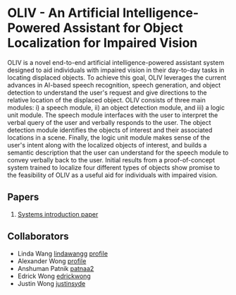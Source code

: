# OLIV - An Artificial Intelligence-Powered Assistant for Object Localization for Impaired Vision

OLIV is a novel end-to-end artificial intelligence-powered assistant system designed to aid individuals with impaired vision in their day-to-day tasks in locating displaced objects. To achieve this goal, OLIV leverages the current advances in AI-based speech recognition, speech generation, and object detection to understand the user's request and give directions to the relative location of the displaced object. OLIV consists of three main modules: i) a speech module, ii) an object detection module, and iii) a logic unit module.  The speech module interfaces with the user to interpret the verbal query of the user and verbally responds to the user. The object detection module identifies the objects of interest and their associated locations in a scene. Finally, the logic unit module makes sense of the user's intent along with the localized objects of interest, and builds a semantic description that the user can understand for the speech module to convey verbally back to the user. Initial results from a proof-of-concept system trained to localize four different types of objects show promise to the feasibility of OLIV as a useful aid for individuals with impaired vision.

## Papers
1. [Systems introduction paper](Papers/2018_OLIV_intro.pdf)

## Collaborators
* Linda Wang [lindawangg](https://github.com/lindawangg) [profile](lindawangg.github.io)
* Alexander Wong [profile](http://www.eng.uwaterloo.ca/~a28wong/)
* Anshuman Patnik [patnaa2](https://github.com/patnaa2)
* Edrick Wong [edrickwong](https://github.com/edrickwong)
* Justin Wong [justinsyde](https://github.com/justinsyde)
